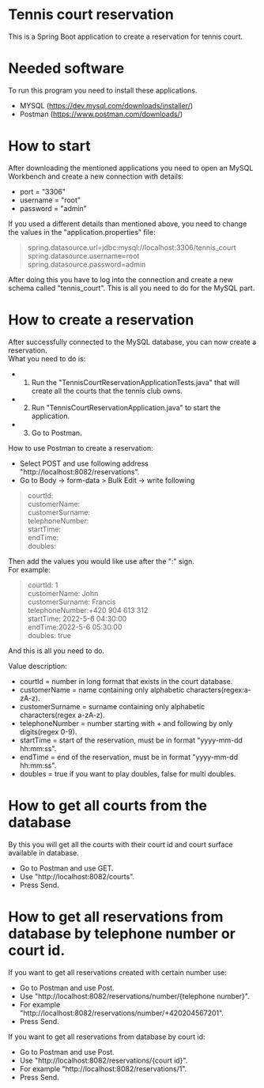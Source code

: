 # Tennis court reservation
This is a Spring Boot application to create a reservation for tennis court.

# Needed software
To run this program you need to install these applications.
  - MYSQL (https://dev.mysql.com/downloads/installer/)
  - Postman (https://www.postman.com/downloads/)

# How to start
After downloading the mentioned applications you need to open an MySQL Workbench and create a new connection
with details:
  - port =  "3306"
  - username =  "root" 
  - password = "admin"
  
If you used a different details than mentioned above, you need to change the values in the "application.properties" file:
> spring.datasource.url=jdbc:mysql://localhost:3306/tennis_court<br />
spring.datasource.username=root<br />
spring.datasource.password=admin<br />

After doing this you have to log into the connection and create a new schema called "tennis_court".
This is all you need to do for the MySQL part.

# How to create a reservation
After successfully connected to the MySQL database, you can now create a reservation.<br />
What you need to do is: <br />
  - 1. Run the "TennisCourtReservationApplicationTests.java" that will create all the courts that the tennis club owns.
  - 2. Run "TennisCourtReservationApplication.java" to start the application.
  - 3. Go to Postman.

How to use Postman to create a reservation:
  - Select POST and use following address "http://localhost:8082/reservations".
  - Go to Body -> form-data > Bulk Edit -> write following <br />
> courtId:<br />
customerName:<br />
customerSurname:<br />
telephoneNumber:<br />
startTime:<br />
endTime:<br />
doubles:<br />

Then add the values you would like use after the ":" sign.<br />
For example:
> courtId: 1<br />
customerName: John<br />
customerSurname: Francis<br />
telephoneNumber:+420 904 613 312<br />
startTime: 2022-5-6 04:30:00<br />
endTime:2022-5-6 05:30:00 <br />
doubles: true<br />

And this is all you need to do.

Value description:
  - courtId = number in long format that exists in the court database.
  - customerName = name containing only alphabetic characters(regex:a-zA-z).
  - customerSurname = surname containing only alphabetic characters(regex a-zA-z).
  - telephoneNumber = number starting with + and following by only digits(regex 0-9).
  - startTime = start of the reservation, must be in format "yyyy-mm-dd hh:mm:ss".
  - endTime = end of the reservation, must be in format "yyyy-mm-dd hh:mm:ss".
  - doubles = true if you want to play doubles, false for multi doubles.
 
# How to get all courts from the database
By this you will get all the courts with their court id and court surface available in database.
  - Go to Postman and use GET.
  - Use "http://localhost:8082/courts".
  - Press Send.
  
# How to get all reservations from database by telephone number or court id.
If you want to get all reservations created with certain number use:
  - Go to Postman and use Post.
  - Use "http://localhost:8082/reservations/number/{telephone number}".
  - For example "http://localhost:8082/reservations/number/+420204567201".
  - Press Send.<br />
  
If you want to get all reservations from database by court id:
  - Go to Postman and use Post.
  - Use "http://localhost:8082/reservations/{court id}".
  - For example "http://localhost:8082/reservations/1".
  - Press Send.<br />
  

  




  
